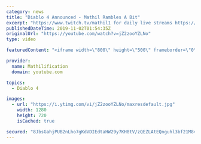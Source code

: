```yaml
---
category: news
title: "Diablo 4 Announced - Mathil Rambles A Bit"
excerpt: "https://www.twitch.tv/mathil1 for daily live streams https://twitter.com/MathilExists https://www.instagram.com/mathilexists/ ..."
publishedDateTime: 2019-11-02T01:54:35Z
originalUrl: "https://youtube.com/watch?v=jZ2zooYZLNo"
type: video

featuredContent: "<iframe width=\"800\" height=\"500\" frameborder=\"0\" src=\"https://www.youtube.com/embed/jZ2zooYZLNo\" allow=\"accelerometer; autoplay; encrypted-media; gyroscope; picture-in-picture\" allowfullscreen></iframe>"

provider:
  name: Mathilification
  domain: youtube.com

topics:
  - Diablo 4

images:
  - url: "https://i.ytimg.com/vi/jZ2zooYZLNo/maxresdefault.jpg"
    width: 1280
    height: 720
    isCached: true

secured: "8JbsGahjPUB2nLho7gKdVDIEdtaHW29y7KH8tV/zQEZLAtEQnguhl3bf21M8vsLV3Sk5NE9wDiWfBZL/aUv5OtZkOmhQSK8B9Y55RPkWhIf1nQ+kCXvenPGC19Sv0/CqEZlHX5Oez//7UuEwrjaOtoWatKK9NpKOtbhTDg7Yfz6F8QAfAp0i3/Vyc70QQ2LGJtTRFu9mwcFy8RbU3CUzJRWopKjn4SJlspnJpUK2u27jRyRr0BymM2kw8EOQaAYxYVkBq6TBWrgb/mVtkr5rT03e4LDaI3DwRsdjYOxIOpLPidd1YeO7cMdwBI6Fkj42ZLtgwo3NUNocH42raXrYA9H+Eur7Skk+C2/LN+blp01W05MraLmEjJZzirqPsWhrIgLpWbRv/jeqJa+XVf9Fca/JFkoRWm+O45h4ltCFniaLgB5lZilhJbi7iBVpUUVH;xZ3y5SNaRi/ngz4oHZgALw=="
---
```



